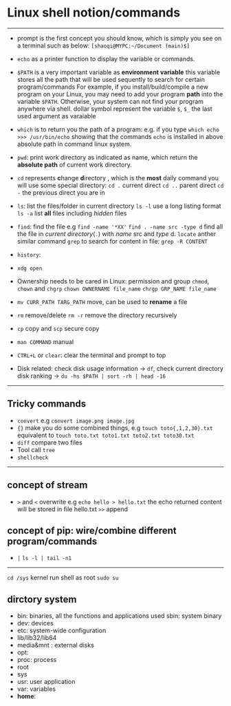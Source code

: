 # Linux shell notion/commands
---

- prompt is the first concept you should know, which is simply you see on a terminal such as below:
  `[shaoqi@MYPC:~/Document (main)$]`
- `echo` as a printer function to display the variable or commands.

- `$PATH` is a very important variable as **environment variable**
this variable stores all the path that will be used sequently to search for certain program/commands
For example, if you install/build/compile a new program on your Linux, you may need to add your program **path** into the variable `$PATH`. Otherwise, your system can not find your program anywhere via shell.
dollar symbol represent the variable `$`,
`$_` the last used argument as varaiable

- `which` is to return you the path of a program:
  e.g. if you type
  `which echo` 
  `>>> /usr/bin/echo` showing that the commands `echo` is installed in above absolute path in command linux system.

- `pwd`: print work directory
  as indicated as name, which return the **absolute path** of current work directory.

- `cd` represents **c**hange **d**irectory , which is the **most** daily command you will use
  some special directory:
  `cd .` current direct
  `cd ..` parent direct
  `cd -` the previous direct you are in

- `ls`: list the files/folder in current directory
  `ls -l` use a long listing format
  `ls -a` list **all** files including *hidden* files

- `find`: find the file
  e.g `find -name '*XX'`
  `find . -name src -type d` find all the file in *current directory*(`.`) with *name* src and *type* d. 
  `locate`
  anther similar command `grep` to search for content in file: `grep -R CONTENT`
- `history`:
- `xdg open`

- Ownership needs to be cared in Linux: permission and group
  `chmod`, `chown` and `chgrp`
  `chown OWNERNAME file_name`
  `chrgp GRP_NAME file_name`
   

- `mv CURR_PATH TARG_PATH` move, can be used to **rename** a file
- `rm` remove/delete
  `rm -r` remove the directory recursively
- `cp` copy and `scp` secure copy
- `man COMMAND` manual
- `CTRL+L` or `clear`: clear the terminal and prompt to top
- Disk related: check disk usage information -> `df`, check current directory disk ranking -> `du -hs $PATH | sort -rh | head -16`

---
## Tricky commands

- `convert` e.g `convert image.png image.jpg`
- `{}` make you do some combined things, e.g
  `touch toto{,1,2,30}.txt` equivalent to `touch toto.txt toto1.txt toto2.txt toto30.txt`
- `diff` compare two files
- Tool call `tree`
- `shellcheck`

---

## concept of stream

- `>` and `<` overwrite
  e.g `echo hello > hello.txt` the echo returned content will be stored in file hello.txt
  `>>` append

## concept of pip: wire/combine different program/commands

- `|`
  `ls -l | tail -n1`

---

`cd /sys` kernel
run shell as root `sudo su`

## dirctory system
- bin: binaries, all the functions and applications used
  sbin: system binary 
- dev: devices
- etc: system-wide configuration
- lib/lib32/lib64
- media&mnt : external disks
- opt:
- proc: process
- root
- sys
- usr: user application
- var: variables
- **home**:
